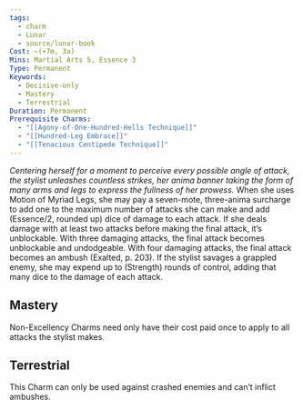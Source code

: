 ```yaml
---
tags:
  - charm
  - Lunar
  - source/lunar-book
Cost: —(+7m, 3a)
Mins: Martial Arts 5, Essence 3
Type: Permanent
Keywords:
  - Decisive-only
  - Mastery
  - Terrestrial
Duration: Permanent
Prerequisite Charms:
  - "[[Agony-of-One-Hundred-Hells Technique]]"
  - "[[Hundred-Leg Embrace]]"
  - "[[Tenacious Centipede Technique]]"
---
```

*Centering herself for a moment to perceive every possible angle of attack, the stylist unleashes countless strikes, her anima banner taking the form of many arms and legs to express the fullness of her prowess.* 
When she uses Motion of Myriad Legs, she may pay a seven-mote, three-anima surcharge to add one to the maximum number of attacks she can make and add (Essence/2, rounded up) dice of damage to each attack. 
If she deals damage with at least two attacks before making the final attack, it’s unblockable. With three damaging attacks, the final attack becomes unblockable and undodgeable. 
With four damaging attacks, the final attack becomes an ambush (Exalted, p. 203). If the stylist savages a grappled enemy, she may expend up to (Strength) rounds of control, adding that many dice to the damage of each attack. 
## Mastery
Non-Excellency Charms need only have their cost paid once to apply to all attacks the stylist makes. 
## Terrestrial
This Charm can only be used against crashed enemies and can’t inflict ambushes. 